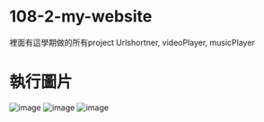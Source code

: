 # 108-2-my-website
裡面有這學期做的所有project
Urlshortner, videoPlayer, musicPlayer
# 執行圖片
![image](https://user-images.githubusercontent.com/44516782/115535065-fd32f200-a2ca-11eb-9826-fb83de67bfd6.png)
![image](https://user-images.githubusercontent.com/44516782/115535299-323f4480-a2cb-11eb-8681-c0ab7b59cb8f.png)
![image](https://user-images.githubusercontent.com/44516782/115535433-53a03080-a2cb-11eb-8094-e3f4c432babf.png)


